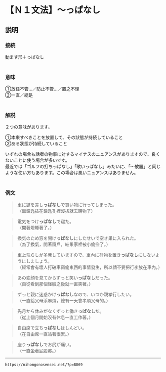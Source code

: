 # 【Ｎ１文法】～っぱなし


## 説明

### 接続

動ます形＋っぱなし  
　

### 意味

①放任不管…／防止不管…／置之不理  
②一直／總是  
　

### 解説

２つの意味があります。

①本來すべきことを放置して、その狀態が持続していること  
②ある狀態が持続していること

いずれの場合も話者の物事に対するマイナスのニュアンスがありますので、良くないことに使う場合が多いです。  
最近では「ゴルフの打ちっぱなし」「歌いっぱなし」みたいに、「～放題」と同じような使い方もあります。この場合は悪いニュアンスはありません。  
　

### 例文

>車に鍵を差し**っぱなし**で買い物に行ってしまった。  
>（車鑰匙插在鑰匙孔裡沒拔就去購物了）
 
>電気をつけ**っぱなし**で寢た。  
>（開著燈睡著了。）
 
>換気のため窓を開け**っぱなし**にしたせいで空き巣に入られた。  
>（為了換氣，開著窗戶，結果家裡被小偷盜了。）
 
>車上荒らしが多発していますので、車內に荷物を置き**っぱなし**にしないようにしましょう。  
>（經常會有壞人打破車窗偷東西的事情發生，所以請不要把行李放在車內。）
 
>あの変顔を見てからずっと笑い**っぱなし**だった。  
>（自從看到那個怪臉之後就一直笑著。）
 
>ずっと親に迷惑かけ**っぱなし**なので、いつか親孝行したい。  
>（一直給父母添麻煩，總有一天會孝順父母的。）
 
>先月から休みがなくずっと働き**っぱなし**だ。  
>（從上個月開始沒有休息一直工作著。）
 
>自由席で立ち**っぱなし**はしんどい。  
>（在自由席一直站著很累。）
 
>座り**っぱなし**でお尻が痛い。  
>（一直坐著屁股疼。）

---
`https://nihongonosensei.net/?p=8869`